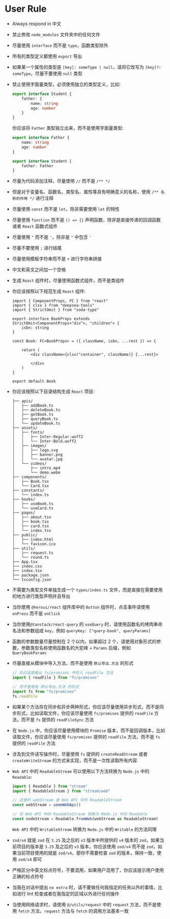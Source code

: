 # User Rule

- Always respond in 中文
- 禁止修改 `node_modules` 文件夹中的任何文件
- 尽量使用 `interface` 而不是 `type`，函数类型除外
- 所有的类型定义都使用 `export` 导出
- 如果某一个属性的类型是 `[key]: someType | null`，请将它改写为 `[key]?: someType`，尽量不要使用 `null` 类型
- 禁止使用字面量类型，必须使用独立的类型定义，比如:

    ```typescript
    export interface Student {
        father: {
            name: string
            age: number
        }
    }    
    ```

    你应该将 `Father` 类型独立出来，而不是使用字面量类型:

    ```typescript
    export interface Father {
        name: string
        age: number
    }

    export interface Student {
        father: Father
    }
    ```

- 尽量为代码添加注释，尽量使用 `//` 而不是 `/** */`
- 但是对于变量名、函数名、类型名、属性等具有明确意义的名称，使用 `/** 名称的作用 */` 进行注释
- 尽量使用 `const` 而不是 `let`，除非需要使用 `let` 的特性
- 尽量使用 `function` 而不是 `() => {}` 声明函数，除非是直接传递的回调函数或者 `React` 函数式组件
- 尽量使用 `"` 而不是 `'`，除非是 `"` 中包含 `'`
- 尽量不要使用 `;` 进行结尾
- 尽量使用模板字符串而不是 `+` 进行字符串拼接
- 中文和英文之间加一个空格
- 生成 `React` 组件时，尽量使用函数式组件，而不是类组件
- 你应该按照以下规范生成 `React` 组件:

    ```tsx
    import { ComponentProps, FC } from "react"
    import { clsx } from "deepsea-tools"
    import { StrictOmit } from "soda-type"

    export interface BookProps extends StrictOmit<ComponentProps<"div">, "children"> {
        isbn: string
    }

    const Book: FC<BookProps> = ({ className, isbn, ...rest }) => {

        return (
            <div className={clsx("container", className)} {...rest}>
                
            </div>
        )
    }

    export default Book
    ```

- 你应该按照以下目录结构生成 `React` 项目:

    ```text
    ├── apis/
    │   ├── addBook.ts
    │   ├── deleteBook.ts
    │   ├── getBook.ts
    │   ├── queryBook.ts
    │   └── updateBook.ts
    ├── assets/
    │   ├── fonts/
    │   │   ├── Inter-Regular.woff2
    │   │   └── Inter-Bold.woff2
    │   ├── images/
    │   │   ├── logo.svg
    │   │   ├── banner.png
    │   │   └── avatar.jpg
    │   └── videos/
    │       ├── intro.mp4
    │       └── demo.webm
    ├── components/
    │   ├── Book.tsx
    │   └── Card.tsx
    ├── constants/
    │   └── index.ts
    ├── hooks/
    │   ├── useBook.ts
    │   └── useCard.ts
    ├── pages/
    │   ├── about.tsx
    │   ├── book.tsx
    │   ├── card.tsx
    │   └── index.tsx
    ├── public/
    │   ├── index.html
    │   └── favicon.ico
    ├── utils/
    │   ├── request.ts
    │   └── round.ts
    ├── App.tsx
    ├── index.css
    ├── index.tsx
    ├── package.json
    └── tsconfig.json
    ```

- 不需要为类型文件单独生成一个 `types/index.ts` 文件，而是直接在需要使用的地方进行类型声明并且导出
- 当你使用 `@heroui/react` 组件库中的 `Button` 组件时，点击事件请使用 `onPress` 而不是 `onClick`
- 当你使用`@tanstack/react-query` 的 `useQuery` 时，请使用函数名的烤肉串命名法和参数组成 `key`，例如 `queryKey: ["query-book", queryParams]`
- 函数的参数数量尽量控制在 2 个以内，如果超过 2 个，请使用对象形式的参数，参数类型名称使用函数名的大驼峰 + `Params` 后缀，例如 `QueryBookParams`
- 尽量直接从模块中导入方法，而不是使用 `默认导出.方法` 的形式

    ```typescript
    // 你应该直接从 fs/promises 中导入 readFile 方法
    import { readFile } from "fs/promises"

    // 而不是使用 默认导出.方法 的形式
    import fs from "fs/promises"
    fs.readFile
    ```

- 如果某个方法存在同步和异步两种形式，你应该尽量使用异步形式，而不是同步形式，比如读取文件，你应该尽量使用 `fs/promises` 提供的 `readFile` 方法，而不是 `fs` 提供的 `readFileSync` 方法
- 在 `Node.js` 中，你应该尽量使用模块的 `Promise` 版本，而不是回调版本，比如读取文件，你应该尽量使用 `fs/promises` 提供的 `readFile` 方法，而不是 `fs` 提供的 `readFile` 方法
- 涉及到文件读写操作时，尽量使用 `fs` 提供的 `createReadStream` 或者 `createWriteStream` 的方式来实现，而不是一次性读取所有内容
- `Web API` 中的 `ReadableStream` 可以使用以下方法转换为 `Node.js` 中的 `Readable`:

    ```typescript
    import { Readable } from "stream"
    import { ReadableStream } from "stream/web"

    // 这里的 webStream 是 Web API 中的 ReadableStream
    const webStream = someWebApi()

    // 将 Web API 中的 ReadableStream 转换为 Node.js 中的 Readable
    const nodeStream = Readable.fromWeb(webStream as ReadableStream)
    ```

    `Web API` 中的 `WritableStream` 转换为 `Node.js` 中的 `Writable` 的方法同理
- `zod/v4` 就是 `zod` 在 `3.25` 及之后的 `v3` 版本中所提供的 `v4` 版本的 `zod`，如果当前项目的版本是 `3.25` 及之后的 `v3` 版本，你应该使用 `zod/v4` 而不是 `zod`，如果当前项目使用的就是 `zod/v4`，那你不需要检查 `zod` 的版本，保持一致，使用 `zod/v4` 即可
- 严格区分中英文标点符号，不要混用，如果用户混用了，你应该提示用户使用正确的标点符号
- 当我在对话中提出 `no extra` 时，请不要做任何我指定的任务以外的事情，比如进行 lint 检查或者在我指定的区域以外进行任何操作
- 当使用网络请求时，请使用 `@/utils/request` 中的 `request` 方法，而不是使用 `fetch` 方法，`request` 方法与 `fetch` 的调用方法基本一致
